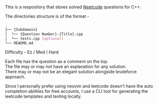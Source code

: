 This is a respository that stores solved [Neetcode](https://neetcode.io/) questions for C++.

The directories structure is of the format - 
```bash
.
├── {Subdomain}
│  └── {Question Number}.{Title}.cpp
|  └── tests.cpp [optional]
└── README.md
```
Difficulty - Ez / Med / Hard  

Each file has the question as a comment on the top.  
The file may or may not have an explanation for any solution.  
There may or may not be an elegant solution alongside bruteforce approach.  

Since I personally prefer using neovim and leetcode doesn't have the auto completion abilities for free accounts, I use a CLI tool for generating the leetcode templates and testing locally.